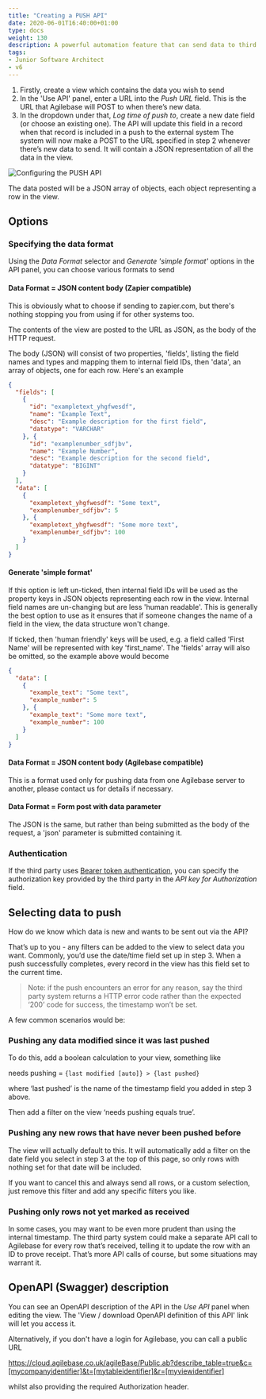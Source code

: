 ```yaml
---
title: "Creating a PUSH API"
date: 2020-06-01T16:40:00+01:00
type: docs
weight: 130
description: A powerful automation feature that can send data to third party systems.
tags:
- Junior Software Architect
- v6
---
```


1) Firstly, create a view which contains the data you wish to send
2) In the 'Use API' panel, enter a URL into the _Push URL_ field. This is the URL that Agilebase will POST to when there’s new data.
3) In the dropdown under that, _Log time of push to_, create a new date field (or choose an existing one). The API will update this field in a record when that record is included in a push to the external system
The system will now make a POST to the URL specified in step 2 whenever there’s new data to send. It will contain a JSON representation of all the data in the view.

![Configuring the PUSH API](/workflow-push-new.png)

The data posted will be a JSON array of objects, each object representing a row in the view.

## Options
### Specifying the data format
Using the *Data Format* selector and *Generate 'simple format'* options in the API panel, you can choose various formats to send

#### Data Format = JSON content body (Zapier compatible)
This is obviously what to choose if sending to zapier.com, but there's nothing stopping you from using if for other systems too.

The contents of the view are posted to the URL as JSON, as the body of the HTTP request.

The body (JSON) will consist of two properties, 'fields', listing the field names and types and mapping them to internal field IDs, then 'data', an array of objects, one for each row. Here's an example

```JSON
{
  "fields": [
    {
      "id": "exampletext_yhgfwesdf",
      "name": "Example Text",
      "desc": "Example description for the first field",
      "datatype": "VARCHAR"
    }, {
      "id": "examplenumber_sdfjbv",
      "name": "Example Number",
      "desc": "Example description for the second field",
      "datatype": "BIGINT"
    }
  ],
  "data": [
    {
      "exampletext_yhgfwesdf": "Some text",
      "examplenumber_sdfjbv": 5
    }, {
      "exampletext_yhgfwesdf": "Some more text",
      "examplenumber_sdfjbv": 100
    }
  ]
}
```

#### Generate 'simple format'
If this option is left un-ticked, then internal field IDs will be used as the property keys in JSON objects representing each row in the view. Internal field names are un-changing but are less 'human readable'. This is generally the best option to use as it ensures that if someone changes the name of a field in the view, the data structure won't change.

If ticked, then 'human friendly' keys will be used, e.g. a field called 'First Name' will be represented with key 'first_name'. The 'fields' array will also be omitted, so the example above would become

```JSON
{
  "data": [
    {
      "example_text": "Some text",
      "example_number": 5
    }, {
      "example_text": "Some more text",
      "example_number": 100
    }
  ]
}
```

#### Data Format = JSON content body (Agilebase compatible)

This is a format used only for pushing data from one Agilebase server to another, please contact us for details if necessary.

#### Data Format = Form post with data parameter

The JSON is the same, but rather than being submitted as the body of the request, a 'json' parameter is submitted containing it.

### Authentication

If the third party uses [Bearer token authentication](https://swagger.io/docs/specification/v3_0/authentication/bearer-authentication/), you can specify the authorization key provided by the third party in the _API key for Authorization_ field.

## Selecting data to push

How do we know which data is new and wants to be sent out via the API?

That’s up to you - any filters can be added to the view to select data you want. Commonly, you’d use the date/time field set up in step 3. When a push successfully completes, every record in the view has this field set to the current time.

> Note: if the push encounters an error for any reason, say the third party system returns a HTTP error code rather than the expected ‘200’ code for success, the timestamp won’t be set.

A few common scenarios would be:

### Pushing any data modified since it was last pushed
To do this, add a boolean calculation to your view, something like

needs pushing = `{last modified [auto]} > {last pushed}`

where ‘last pushed’ is the name of the timestamp field you added in step 3 above.

Then add a filter on the view ‘needs pushing equals true’.

### Pushing any new rows that have never been pushed before
The view will actually default to this. It will automatically add a filter on the date field you select in step 3 at the top of this page, so only rows with nothing set for that date will be included.

If you want to cancel this and always send all rows, or a custom selection, just remove this filter and add any specific filters you like.

### Pushing only rows not yet marked as received
In some cases, you may want to be even more prudent than using the internal timestamp. The third party system could make a separate API call to Agilebase for every row that’s received, telling it to update the row with an ID to prove receipt. That’s more API calls of course, but some situations may warrant it.

## OpenAPI (Swagger) description

You can see an OpenAPI description of the API in the _Use API_ panel when editing the view. The 'View / download OpenAPI definition of this API' link will let you access it.

Alternatively, if you don't have a login for Agilebase, you can call a public URL

https://cloud.agilebase.co.uk/agileBase/Public.ab?describe_table=true&c=[mycompanyidentifier]&t=[mytableidentifier]&r=[myviewidentifier]

whilst also providing the required Authorization header.


